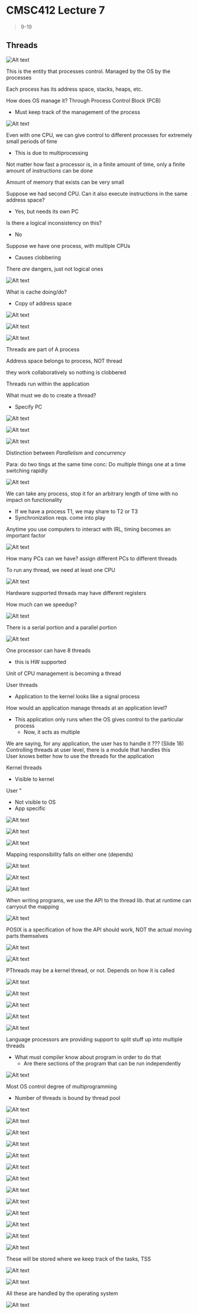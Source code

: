 # CMSC412 Lecture 7  
> 9-19  

## Threads  

![Alt text](img/Lecture07/image.png)

This is the entity that processes control. Managed by the OS by the processes  

Each process has its address space, stacks, heaps, etc.  

How does OS manage it? Through Process Control Block (PCB)  
* Must keep track of the management of the process  

![Alt text](img/Lecture07/image-1.png)  

Even with one CPU, we can give control to different processes for extremely small periods of time  
* This is due to multiprocessing 

Not matter how fast a processor is, in a finite amount of time, only a finite amount of instructions can be done  

Amount of memory that exists can be very small  

Suppose we had second CPU. Can it also execute instructions in the same address space?  
* Yes, but needs its own PC  

Is there a logical inconsistency on this?  
* No  

Suppose we have one process, with multiple CPUs
* Causes clobbering  

There *are* dangers, just not logical ones  

![Alt text](img/Lecture07/image-2.png)  

What is cache doing/do?
* Copy of address space  

![Alt text](img/Lecture07/image-3.png)  

![Alt text](img/Lecture07/image-4.png)  

![Alt text](img/Lecture07/image-5.png)  

Threads are part of A process  

Address space belongs to process, NOT thread  

they work collaboratively so nothing is clobbered  

Threads run within the application  

What must we do to create a thread? 
* Specify PC 

![Alt text](img/Lecture07/image-6.png)  

![Alt text](img/Lecture07/image-7.png)  

![Alt text](img/Lecture07/image-8.png)  

Distinction between *Parallelism* and *concurrency*  

Para: do two tings at the same time
conc: Do multiple things one at a time switching rapidly

![Alt text](img/Lecture07/image-9.png)  

We can take any process, stop it for an arbitrary length of time with no impact on functionality  
* If we have a process T1, we may share to T2 or T3
* Synchronization reqs. come into play


Anytime you use computers to interact with IRL, timing becomes an important factor  

![Alt text](img/Lecture07/image-10.png)  

How many PCs can we have? assign different PCs to different threads  

To run any thread, we need at least one CPU  

![Alt text](img/Lecture07/image-11.png)  

Hardware supported threads may have different registers  

How much can we speedup?  

![Alt text](img/Lecture07/image-12.png)  

There is a serial portion and a parallel portion  

![Alt text](img/Lecture07/image-13.png)  

One processor can have 8 threads
* this is HW supported  

Unit of CPU management is becoming a thread  

User threads
* Application to the kernel looks like a signal process  

How would an application manage threads at an application level?  
* This application only runs when the OS gives control to the particular process  
  * Now, it acts as multiple  

We are saying, for any application, the user has to handle it ??? (Slide 18) 
Controlling threads at user level, there is a module that handles this  
User knows better how to use the threads for the application  

Kernel threads
* Visible to kernel

User "
* Not visible to OS
* App specific  

![Alt text](img/Lecture07/image-14.png)  

![Alt text](img/Lecture07/image-15.png)  

![Alt text](img/Lecture07/image-16.png)  

Mapping responsibility falls on either one (depends)  

![Alt text](img/Lecture07/image-17.png)  

![Alt text](img/Lecture07/image-18.png)  

![Alt text](img/Lecture07/image-19.png)  

When writing programs, we use the API to the thread lib. that at runtime can carryout the mapping  

![Alt text](img/Lecture07/image-20.png)  

POSIX is a specification of how the API should work, NOT the actual moving parts themselves  

![Alt text](img/Lecture07/image-21.png)  

![Alt text](img/Lecture07/image-22.png)  

PThreads may be a kernel thread, or not. Depends on how it is called  

![Alt text](img/Lecture07/image-23.png)  

![Alt text](img/Lecture07/image-24.png)  

![Alt text](img/Lecture07/image-25.png)  

![Alt text](img/Lecture07/image-26.png)  

![Alt text](img/Lecture07/image-27.png)  

Language processors are providing support to split stuff up into multiple threads  
* What must compiler know about program in order to do that
  * Are there sections of the program that can be run independently

![Alt text](img/Lecture07/image-28.png)  

Most OS control degree of multiprogramming  
* Number of threads is bound by thread pool  

![Alt text](img/Lecture07/image-29.png)  

![Alt text](img/Lecture07/image-30.png)  

![Alt text](img/Lecture07/image-31.png)  

![Alt text](img/Lecture07/image-32.png)  

![Alt text](img/Lecture07/image-33.png)  

![Alt text](img/Lecture07/image-34.png)  

![Alt text](img/Lecture07/image-35.png)  

![Alt text](img/Lecture07/image-36.png)  

![Alt text](img/Lecture07/image-37.png)  

![Alt text](img/Lecture07/image-38.png)  

![Alt text](img/Lecture07/image-39.png)  

![Alt text](img/Lecture07/image-40.png)  

![Alt text](img/Lecture07/image-41.png)  

These will be stored where we keep track of the tasks, TSS

![Alt text](img/Lecture07/image-42.png)  

![Alt text](img/Lecture07/image-43.png)  

All these are handled by the operating system  

![Alt text](img/Lecture07/image-44.png)  

